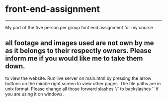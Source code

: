 # front-end-assignment
--------------------------------------------------------------------------
My part of the five person per group font end assignment for my course

all footage and images used are not own by me as it belongs to their respectly owners. Please inform me if you would like me to take them down.
-----------------------------------------------------------------------------------

to view the website. Run live server on main.html by pressing the arrow buttons on the middle right screen to view other pages. The file paths are in unix format. Please change all those forward slashes '/' to backslashes '\' if you are using it on windows.

